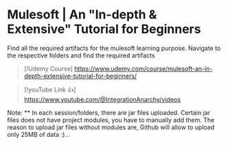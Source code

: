 # Mulesoft | An "In-depth & Extensive" Tutorial for Beginners

Find all the required artifacts for the mulesoft learning purpose. Navigate to the respective folders and find the required artifacts

> [!Udemy Course]
> https://www.udemy.com/course/mulesoft-an-in-depth-extensive-tutorial-for-beginners/

> [!youTube Link :+1:] 
> https://www.youtube.com/@IntegrationAnarchy/videos

Note:
** In each session/folders, there are jar files uploaded. Certain jar files does not have project modules, you have to manually add them. The reason to upload jar files without modules are, Github will allow to upload only 25MB of data :)...
